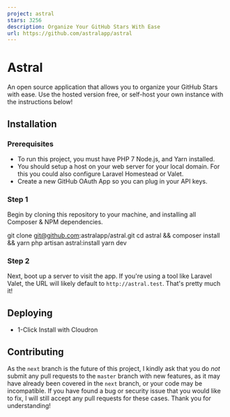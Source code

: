 ```yaml
---
project: astral
stars: 3256
description: Organize Your GitHub Stars With Ease
url: https://github.com/astralapp/astral
---
```


Astral
======

An open source application that allows you to organize your GitHub Stars with ease. Use the hosted version free, or self-host your own instance with the instructions below!

Installation
------------

### Prerequisites

-   To run this project, you must have PHP 7 Node.js, and Yarn installed.
-   You should setup a host on your web server for your local domain. For this you could also configure Laravel Homestead or Valet.
-   Create a new GitHub OAuth App so you can plug in your API keys.

### Step 1

Begin by cloning this repository to your machine, and installing all Composer & NPM dependencies.

git clone git@github.com:astralapp/astral.git
cd astral && composer install && yarn
php artisan astral:install
yarn dev

### Step 2

Next, boot up a server to visit the app. If you're using a tool like Laravel Valet, the URL will likely default to `http://astral.test`. That's pretty much it!

Deploying
---------

-   1-Click Install with Cloudron

Contributing
------------

As the `next` branch is the future of this project, I kindly ask that you do _not_ submit any pull requests to the `master` branch with new features, as it may have already been covered in the `next` branch, or your code may be incompatible. If you have found a bug or security issue that you would like to fix, I will still accept any pull requests for these cases. Thank you for understanding!
